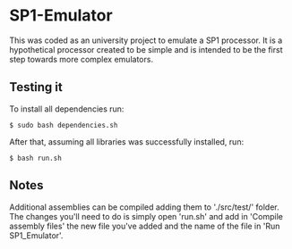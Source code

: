 # SP1-Emulator

This was coded as an university project to emulate a SP1 processor. It is a
hypothetical processor created to be simple and is intended to be the first step
towards more complex emulators.

## Testing it

To install all dependencies run:
```console
$ sudo bash dependencies.sh
```

After that, assuming all libraries was successfully installed, run:
```console
$ bash run.sh
```

## Notes

Additional assemblies can be compiled adding them to './src/test/' folder. The
changes you'll need to do is simply open 'run.sh' and add in 'Compile assembly
files' the new file you've added and the name of the file in 'Run SP1_Emulator'.
